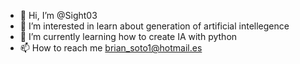 - 👋 Hi, I’m @Sight03
- 👀 I’m interested in learn about generation of artificial intellegence
- 🌱 I’m currently learning how to create IA  with python
- 📫 How to reach me brian_soto1@hotmail.es

<!---
Sight03/Sight03 is a ✨ special ✨ repository because its `README.md` (this file) appears on your GitHub profile.
You can click the Preview link to take a look at your changes.
--->
